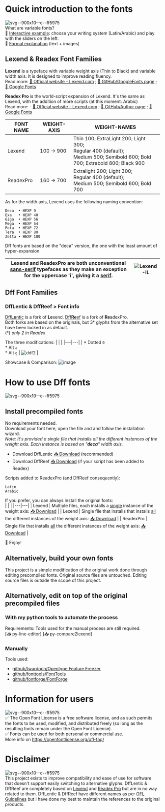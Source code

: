# Quick introduction to the fonts
![svg--900x10--c--ff5975](https://github.com/user-attachments/assets/5d694255-3816-469f-abf0-eb09b4e5f7fa)<br>
What are variable fonts? <br>
     🔗 [Interactive example](https://fonts.google.com/specimen/Readex+Pro/tester): choose your writing system (Latin/Arabic) and play with the sliders on the left.<br>
     🔗 [Formal explanation](https://fonts.google.com/knowledge/introducing_type/introducing_variable_fonts) (text + images)

## Lexend & Readex Font Families
**Lexend** is a typeface with variable weight axis (Thin to Black) and variable width axis. It is designed to improve reading fluency. <br>
Read more: [🔗 Official website - Lexend.com](https://www.lexend.com/) ; [🔗 GitHub/GoogleFonts page](https://github.com/googlefonts/lexend) ; [🔗 Google Fonts](https://fonts.google.com/specimen/Lexend)

**Readex Pro** is the world-script expansion of Lexend. It's the same as Lexend, with the addition of more scripts (at this moment: Arabic) <br>
Read more: - [🔗 Official website - Lexend.com](https://www.lexend.com/) ; [🔗 GitHub/Author page](https://github.com/ThomasJockin/readexpro) ; [🔗 Google Fonts](https://fonts.google.com/specimen/Readex+Pro)

| FONT NAME | WEIGHT-AXIS | WEIGHT-NAMES | 
|---|---|---|
| Lexend | 100 → 900 | Thin 100; ExtraLight 200; Light 300; <br>Regular 400 (default);<br>Medium 500; Semibold 600; Bold 700; Extrabold 800; Black 900 |
| ReadexPro | 160 → 700 | Extralight 200; Light 300; <br>Regular 400 (default); <br>Medium 500; Semibold 600; Bold 700 |

As for the width axis, Lexend uses the following naming convention: <br>
```
Deca  • HEXP 0
Exa   • HEXP 40
Giga  • HEXP 56
Mega  • HEXP 64
Peta  • HEXP 72
Tera  • HEXP 80
Zetta • HEXP 100
```
Dff fonts are based on the "deca" version, the one with the least amount of hyper-expansion. <br>

| Lexend and ReadexPro are both unconventional [sans-serif](https://en.wikipedia.org/wiki/Sans-serif) typefaces as they make an exception for the uppercase 'i', giving it a [serif](https://en.wikipedia.org/wiki/Serif). | ![Lexend-IL](https://github.com/user-attachments/assets/be949aeb-5d45-4b8a-9423-7dc827bbf81c) |
|---|---|

## Dff Font Families
### DffLentic & DffReef > Font info
[Dff**Le**ntic](https://github.com/horseDeveloper/DffLentic) is a fork of **Le**xend. [Dff**Re**ef](https://github.com/horseDeveloper/DffReef) is a fork of **Re**adexPro. <br>
Both forks are based on the originals, but 3* glyphs from the alternative set have been locked in as default. <br>
(*) _only 2 in Readex_

The three modifications:
| | |
|---|---|
| * Dotted `0`<br>* Alt `a`<br>* Alt `g` | ![ddf2](https://github.com/user-attachments/assets/b4fe606e-76aa-456e-b573-5213b404655e) |

Showcase & Comparison:
![image](https://github.com/user-attachments/assets/93469e57-6b52-48c1-b37d-6f965c9b9ae5)


# How to use Dff fonts
![svg--900x10--c--ff5975](https://github.com/user-attachments/assets/5d694255-3816-469f-abf0-eb09b4e5f7fa)<br>
## Install precompiled fonts
No requirements needed. <br>
Download your font here, open the file and and follow the installation wizard. <br>
_Note: It's provided a single file that installs all the different instances of the weight axis. Each instance is based on "**deca**" width axis._
  * Download DffLentic [📥 Download](https://github.com/horseDeveloper/DffLentic/tree/main/DffFonts) (recommended) <br>
  * Download DffReef [📥 Download](https://github.com/horseDeveloper/DffReef/tree/master/DffFonts) (if your script has been added to Readex)

Scripts added to ReadexPro (and DffReef consequently): 
```
Latin
Arabic
```

If you prefer, you can always install the original fonts:<br>
| | |
|---|---|
| Lexend | Multiple files, each installs a <ins>single</ins> instance of the weight axis: [📥 Download](https://github.com/googlefonts/lexend/tree/main/fonts) |
| Lexend | Single file that installs that installs <ins>all</ins> the different instances of the weight axis: [📥 Download](https://github.com/googlefonts/lexend/tree/main/fonts/lexend/variable) |
| ReadexPro | Single file that installs <ins>all</ins> the different instances of the weight axis: [📥 Download](https://github.com/ThomasJockin/readexpro/tree/master/fonts/variable) |

🎉 Enjoy!

## Alternatively, build your own fonts
This project is a simple modification of the original work done through editing precompiled fonts. Original source files are untouched. Editing source files is outside the scope of this project.

## Alternatively, edit on top of the original precompiled files
### With my python tools to automate the process
Requirements: Tools used for the manual process are still required.<br>
[📥 py-line-editor]
[📥 py-compare2lexend]

### Manually
Tools used:
* [github/twardoch/Opentype Feature Freezer](https://github.com/twardoch/fonttools-opentype-feature-freezer)
* [github/fonttools/FontTools](https://github.com/fonttools/fonttools)
* [github/fontforge/FontForge](https://github.com/fontforge/fontforge)

# Information for users
![svg--900x10--c--ff5975](https://github.com/user-attachments/assets/5d694255-3816-469f-abf0-eb09b4e5f7fa)<br>
✅ The Open Font License is a free software license, and as such permits the fonts to be used, modified, and distributed freely (so long as the resulting fonts remain under the Open Font License).<br>
✅ Fonts can be used for both personal or commercial use.<br>
More info on https://openfontlicense.org/ofl-faq/

# Disclaimer
![svg--900x10--c--ff5975](https://github.com/user-attachments/assets/5d694255-3816-469f-abf0-eb09b4e5f7fa)<br>
This project exists to improve compatibility and ease of use for software that doesn't support easily switching to alternative glyphs. DffLentic & DffReef are completely based on [Lexend](https://www.lexend.com/) and [Readex Pro](https://github.com/ThomasJockin/readexpro) but are in no way related to them. DffLentic & DffReef have different names as per [OFL Guidelines](https://openfontlicense.org/how-to-modify-ofl-fonts/) but I have done my best to maintain the references to the original products.
